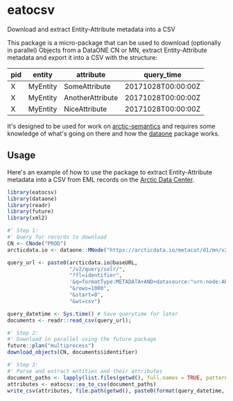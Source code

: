 # eatocsv

Download and extract Entity-Attribute metadata into a CSV

This package is a micro-package that can be used to download (optionally in parallel) Objects from a DataONE CN or MN, extract Entity-Attribute metadata and export it into a CSV with the structure:

| pid | entity | attribute | query_time |
| --- | ------ | --------- | -----------|
| X | MyEntity | SomeAttribute | 20171028T00:00:00Z |
| X | MyEntity | AnotherAttribute | 20171028T00:00:00Z |
| X | MyEntity | NiceAttribute | 20171028T00:00:00Z |

It's designed to be used for work on [arctic-semantics](https://github.com/DataONEorg/arctic-semantics) and requires some knowledge of what's going on there and how the [dataone](https://github.com/DataONEorg/rdataone) package works.

## Usage

Here's an example of how to use the package to extract Entity-Attribute metadata into a CSV from EML records on the  [Arctic Data Center](https://arcticdata.io).

```r
library(eatocsv)
library(dataone)
library(readr)
library(future)
library(xml2)

#' Step 1:
#' Query for records to download
CN <- CNode("PROD")
arcticdata.io <- dataone::MNode("https://arcticdata.io/metacat/d1/mn/v2")

query_url <- paste0(arcticdata.io@baseURL,
                    "/v2/query/solr/",
                    "?fl=identifier",
                    '&q=formatType:METADATA+AND+datasource:"urn:node:ARCTIC"+AND+-obsoletedBy:*+AND+attribute:*',
                    "&rows=1000",
                    "&start=0",
                    "&wt=csv")

query_datetime <- Sys.time() # Save querytime for later
documents <- readr::read_csv(query_url);

#' Step 2:
#' Download in parallel using the future package
future::plan("multiprocess")
download_objects(CN, documents$identifier)

#' Step 3:
#' Parse and extract entities and their attributes
document_paths <- lapply(list.files(getwd(), full.names = TRUE, pattern = "*.xml"), read_xml)
attributes <- eatocsv::ea_to_csv(document_paths)
write_csv(attributes, file.path(getwd(), paste0(format(query_datetime, "%Y%m%d%H%M%S"), "_attributes.csv")))
```
